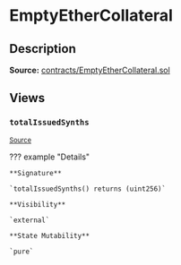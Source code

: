 # EmptyEtherCollateral

## Description

**Source:** [contracts/EmptyEtherCollateral.sol](https://github.com/Synthetixio/synthetix/tree/v2.34.1-ovm/contracts/EmptyEtherCollateral.sol)

## Views

### `totalIssuedSynths`

<sub>[Source](https://github.com/Synthetixio/synthetix/tree/v2.34.1-ovm/contracts/EmptyEtherCollateral.sol#L7)</sub>

??? example "Details"

    **Signature**

    `totalIssuedSynths() returns (uint256)`

    **Visibility**

    `external`

    **State Mutability**

    `pure`
